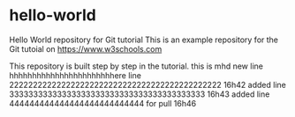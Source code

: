 # hello-world
Hello World repository for Git tutorial
This is an example repository for the Git tutoial on https://www.w3schools.com

This repository is built step by step in the tutorial.
this is mhd new line hhhhhhhhhhhhhhhhhhhhhhhere
line 222222222222222222222222222222222222222222222  16h42 added
line 33333333333333333333333333333333333333333 16h43 added
line 444444444444444444444444444 for pull 16h46
